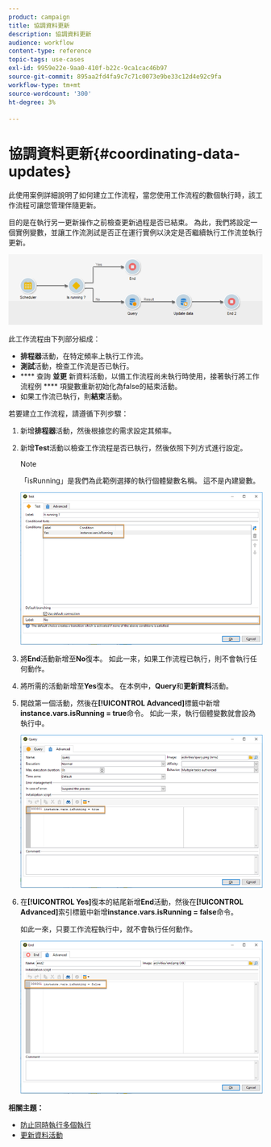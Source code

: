 ```yaml
---
product: campaign
title: 協調資料更新
description: 協調資料更新
audience: workflow
content-type: reference
topic-tags: use-cases
exl-id: 9959e22e-9aa0-410f-b22c-9ca1cac46b97
source-git-commit: 895aa2fd4fa9c7c71c0073e9be33c12d4e92c9fa
workflow-type: tm+mt
source-wordcount: '300'
ht-degree: 3%

---
```


# 協調資料更新{#coordinating-data-updates}

此使用案例詳細說明了如何建立工作流程，當您使用工作流程的數個執行時，該工作流程可讓您管理伴隨更新。

目的是在執行另一更新操作之前檢查更新過程是否已結束。 為此，我們將設定一個實例變數，並讓工作流測試是否正在運行實例以決定是否繼續執行工作流並執行更新。

![](assets/uc_dataupdate_wkf.png)

此工作流程由下列部分組成：

* **排程器**&#x200B;活動，在特定頻率上執行工作流。
* **測試**&#x200B;活動，檢查工作流是否已執行。
* **** 查詢 **並更** 新資料活動，以備工作流程尚未執行時使用，接著執行將工作流程例 **** 項變數重新初始化為false的結束活動。
* 如果工作流已執行，則&#x200B;**結束**&#x200B;活動。

若要建立工作流程，請遵循下列步驟：

1. 新增&#x200B;**排程器**&#x200B;活動，然後根據您的需求設定其頻率。
1. 新增&#x200B;**Test**&#x200B;活動以檢查工作流程是否已執行，然後依照下列方式進行設定。

   >[!NOTE]
   >
   >「isRunning」是我們為此範例選擇的執行個體變數名稱。 這不是內建變數。

   ![](assets/uc_dataupdate_test.png)

1. 將&#x200B;**End**&#x200B;活動新增至&#x200B;**No**&#x200B;復本。 如此一來，如果工作流程已執行，則不會執行任何動作。
1. 將所需的活動新增至&#x200B;**Yes**&#x200B;復本。 在本例中，**Query**&#x200B;和&#x200B;**更新資料**&#x200B;活動。
1. 開啟第一個活動，然後在&#x200B;**[!UICONTROL Advanced]**&#x200B;標籤中新增&#x200B;**instance.vars.isRunning = true**&#x200B;命令。 如此一來，執行個體變數就會設為執行中。

   ![](assets/uc_dataupdate_query.png)

1. 在&#x200B;**[!UICONTROL Yes]**&#x200B;復本的結尾新增&#x200B;**End**&#x200B;活動，然後在&#x200B;**[!UICONTROL Advanced]**&#x200B;索引標籤中新增&#x200B;**instance.vars.isRunning = false**&#x200B;命令。

   如此一來，只要工作流程執行中，就不會執行任何動作。

   ![](assets/uc_dataupdate_end.png)

**相關主題：**

* [防止同時執行多個執行](../../workflow/using/monitoring-workflow-execution.md#preventing-simultaneous-multiple-executions)
* [更新資料活動](../../workflow/using/update-data.md)
